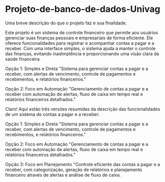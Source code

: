 # Projeto-de-banco-de-dados-Univag
Uma breve descrição do que o projeto faz e sua finalidade.

Este projeto é um sistema de controle financeiro que permite aos usuários gerenciar suas finanças pessoais e empresariais de forma eficiente.
Ele oferece funcionalidades para registrar e acompanhar contas a pagar e a receber.
Com uma interface simples, o sistema ajuda a manter o controle das finanças, evitando inadimplência e proporcionando uma visão clara da saúde financeira.

Opção 1: Simples e Direta
"Sistema para gerenciar contas a pagar e a receber, com alertas de vencimento, controle de pagamentos e recebimentos, e relatórios financeiros."

Opção 2: Foco em Automação
"Gerenciamento de contas a pagar e a receber com automação de alertas, fluxo de caixa em tempo real e relatórios financeiros detalhados."


Claro! Aqui estão três versões resumidas da descrição das funcionalidades de um sistema de contas a pagar e a receber:

Opção 1: Simples e Direta
"Sistema para gerenciar contas a pagar e a receber, com alertas de vencimento, controle de pagamentos e recebimentos, e relatórios financeiros."

Opção 2: Foco em Automação
"Gerenciamento de contas a pagar e a receber com automação de alertas, fluxo de caixa em tempo real e relatórios financeiros detalhados."

Opção 3: Foco em Planejamento
"Controle eficiente das contas a pagar e a receber, com categorização, geração de relatórios e planejamento financeiro através de alertas e análise de fluxo de caixa.










